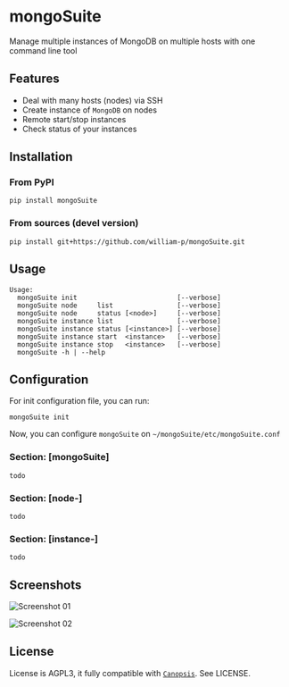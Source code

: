 mongoSuite
==========

Manage multiple instances of MongoDB on multiple hosts with one command line tool

## Features

* Deal with many hosts (nodes) via SSH
* Create instance of `MongoDB` on nodes
* Remote start/stop instances
* Check status of your instances

## Installation

### From PyPI
```
pip install mongoSuite
```

### From sources (devel version)
```
pip install git+https://github.com/william-p/mongoSuite.git
```

## Usage

```
Usage:
  mongoSuite init                         [--verbose]
  mongoSuite node     list                [--verbose]
  mongoSuite node     status [<node>]     [--verbose]
  mongoSuite instance list                [--verbose]
  mongoSuite instance status [<instance>] [--verbose]
  mongoSuite instance start  <instance>   [--verbose]
  mongoSuite instance stop   <instance>   [--verbose]
  mongoSuite -h | --help
```

## Configuration

For init configuration file, you can run:
```
mongoSuite init
```

Now, you can configure `mongoSuite` on `~/mongoSuite/etc/mongoSuite.conf`

### Section: [mongoSuite]

`todo`

### Section: [node-<NAME>]

`todo`

### Section: [instance-<NAME>]

`todo`

## Screenshots

![Screenshot 01](https://raw.github.com/william-p/mongoSuite/master/screenshots/01.png)

![Screenshot 02](https://raw.github.com/william-p/mongoSuite/master/screenshots/02.png)

## License
License is AGPL3, it fully compatible with [`Canopsis`](https://github.com/capensis/canopsis). See LICENSE.
